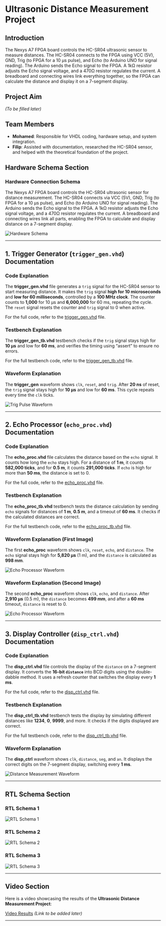 # **Ultrasonic Distance Measurement Project**

## **Introduction**
The Nexys A7 FPGA board controls the HC-SR04 ultrasonic sensor to measure distances. The HC-SR04 connects to the FPGA using VCC (5V), GND, Trig (to FPGA for a 10 µs pulse), and Echo (to Arduino UNO for signal reading). The Arduino sends the Echo signal to the FPGA. A 1kΩ resistor adjusts the Echo signal voltage, and a 470Ω resistor regulates the current. A breadboard and connecting wires link everything together, so the FPGA can calculate the distance and display it on a 7-segment display.

## **Project Aim**
*(To be filled later)*

## **Team Members**
- **Mohamed**: Responsible for VHDL coding, hardware setup, and system integration.
- **Filip**: Assisted with documentation, researched the HC-SR04 sensor, and helped with the theoretical foundation of the project.

## **Hardware Schema Section**
### **Hardware Connection Schema**
The Nexys A7 FPGA board controls the HC-SR04 ultrasonic sensor for distance measurement. The HC-SR04 connects via VCC (5V), GND, Trig (to FPGA for a 10 µs pulse), and Echo (to Arduino UNO for signal reading). The Arduino sends the Echo signal to the FPGA. A 1kΩ resistor adjusts the Echo signal voltage, and a 470Ω resistor regulates the current. A breadboard and connecting wires link all parts, enabling the FPGA to calculate and display distance on a 7-segment display.

![Hardware Schema](https://github.com/Mohamedt4r29/Ultrasound-HS-SR04/blob/main/Ultrasonic-Distance-Measurement/schematics/Hardware%20Connection%20Schema.jpg)

---

## **1. Trigger Generator (`trigger_gen.vhd`) Documentation**

### **Code Explanation**
The **trigger_gen.vhd** file generates a `trig` signal for the HC-SR04 sensor to start measuring distance. It makes the `trig` signal **high for 10 microseconds** and **low for 60 milliseconds**, controlled by a **100 MHz clock**. The counter counts to **1,000** for 10 µs and **6,000,000** for 60 ms, repeating the cycle. The `reset` signal resets the counter and `trig` signal to 0 when active.

For the full code, refer to the [trigger_gen.vhd](https://github.com/Mohamedt4r29/Ultrasound-HS-SR04/blob/main/Ultrasonic-Distance-Measurement/src/trigger_gen.vhd) file.

### **Testbench Explanation**
The **trigger_gen_tb.vhd** testbench checks if the `trig` signal stays high for **10 µs** and low for **60 ms**, and verifies the timing using “assert” to ensure no errors.

For the full testbench code, refer to the [trigger_gen_tb.vhd](https://github.com/Mohamedt4r29/Ultrasound-HS-SR04/blob/main/Ultrasonic-Distance-Measurement/testbenches/tb_trigger_gen.vhd) file.

### **Waveform Explanation**
The **trigger_gen** waveform shows `clk`, `reset`, and `trig`. After **20 ns** of reset, the `trig` signal stays high for **10 µs** and low for **60 ms**. This cycle repeats every time the `clk` ticks.

![Trig Pulse Waveform](https://github.com/Mohamedt4r29/Ultrasound-HS-SR04/blob/main/Ultrasonic-Distance-Measurement/Waveform%20Screenshot/Trig%20pulse%20screenshot.png)

---

## **2. Echo Processor (`echo_proc.vhd`) Documentation**

### **Code Explanation**
The **echo_proc.vhd** file calculates the distance based on the `echo` signal. It counts how long the `echo` stays high. For a distance of **1 m**, it counts **582,000 ticks**, and for **0.5 m**, it counts **291,000 ticks**. If `echo` is high for more than **50 ms**, the distance is set to 0.

For the full code, refer to the [echo_proc.vhd](https://github.com/Mohamedt4r29/Ultrasound-HS-SR04/blob/main/Ultrasonic-Distance-Measurement/src/echo_proc.vhd) file.

### **Testbench Explanation**
The **echo_proc_tb.vhd** testbench tests the distance calculation by sending `echo` signals for distances of **1 m**, **0.5 m**, and a timeout of **60 ms**. It checks if the calculated distances are correct.

For the full testbench code, refer to the [echo_proc_tb.vhd](https://github.com/Mohamedt4r29/Ultrasound-HS-SR04/blob/main/Ultrasonic-Distance-Measurement/testbenches/tb_echo_proc.vhd) file.

### **Waveform Explanation (First Image)**
The first **echo_proc** waveform shows `clk`, `reset`, `echo`, and `distance`. The `echo` signal stays high for **5,820 µs** (1 m), and the `distance` is calculated as **998 mm**.

![Echo Processor Waveform](https://github.com/Mohamedt4r29/Ultrasound-HS-SR04/blob/main/Ultrasonic-Distance-Measurement/Waveform%20Screenshot/Echo%20screenshot.png)

### **Waveform Explanation (Second Image)**
The second **echo_proc** waveform shows `clk`, `echo`, and `distance`. After **2,910 µs** (0.5 m), the `distance` becomes **499 mm**, and after a **60 ms** timeout, `distance` is reset to 0.

![Echo Processor Waveform](https://github.com/Mohamedt4r29/Ultrasound-HS-SR04/blob/main/Ultrasonic-Distance-Measurement/Waveform%20Screenshot/Echo%20screenshot.png)

---

## **3. Display Controller (`disp_ctrl.vhd`) Documentation**

### **Code Explanation**
The **disp_ctrl.vhd** file controls the display of the `distance` on a 7-segment display. It converts the **16-bit `distance`** into BCD digits using the double-dabble method. It uses a refresh counter that switches the display every **1 ms**.

For the full code, refer to the [disp_ctrl.vhd](https://github.com/Mohamedt4r29/Ultrasound-HS-SR04/blob/main/Ultrasonic-Distance-Measurement/src/disp_ctrl.vhd) file.

### **Testbench Explanation**
The **disp_ctrl_tb.vhd** testbench tests the display by simulating different distances like **1234**, **0**, **9999**, and more. It checks if the digits displayed are correct.

For the full testbench code, refer to the [disp_ctrl_tb.vhd](https://github.com/Mohamedt4r29/Ultrasound-HS-SR04/blob/main/Ultrasonic-Distance-Measurement/testbenches/tb_disp_ctrl.vhd) file.

### **Waveform Explanation**
The **disp_ctrl** waveform shows `clk`, `distance`, `seg`, and `an`. It displays the correct digits on the 7-segment display, switching every **1 ms**.

![Distance Measurement Waveform](https://github.com/Mohamedt4r29/Ultrasound-HS-SR04/blob/main/Ultrasonic-Distance-Measurement/Waveform%20Screenshot/distance_screenshot.png)

---

## **RTL Schema Section**

### **RTL Schema 1**
![RTL Schema 1](https://github.com/Mohamedt4r29/Ultrasound-HS-SR04/blob/main/Ultrasonic-Distance-Measurement/schematics/RTL%20Schema1.png)

### **RTL Schema 2**
![RTL Schema 2](https://github.com/Mohamedt4r29/Ultrasound-HS-SR04/blob/main/Ultrasonic-Distance-Measurement/schematics/RTL%20Schema%202.png)

### **RTL Schema 3**
![RTL Schema 3](https://github.com/Mohamedt4r29/Ultrasound-HS-SR04/blob/main/Ultrasonic-Distance-Measurement/schematics/RTL%20Schema%203.png)

---

## **Video Section**
Here is a video showcasing the results of the **Ultrasonic Distance Measurement Project**:

[Video Results](#) *(Link to be added later)*

---
